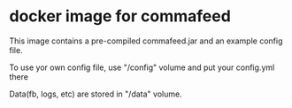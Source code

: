 # docker image for commafeed

This image contains a pre-compiled commafeed.jar and an example config file.

To use yor own config file, use "/config" volume and put your config.yml there

Data(fb, logs, etc) are stored in "/data" volume. 
